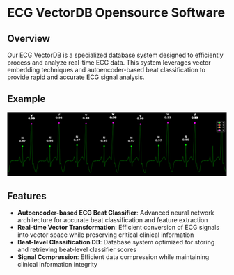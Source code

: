 # ECG VectorDB Opensource Software

## Overview
Our ECG VectorDB is a specialized database system designed to efficiently process and analyze real-time ECG data. This system leverages vector embedding techniques and autoencoder-based beat classification to provide rapid and accurate ECG signal analysis.

## Example
![Example ECG](./Example_ECG_File.png)

## Features
- **Autoencoder-based ECG Beat Classifier**: Advanced neural network architecture for accurate beat classification and feature extraction
- **Real-time Vector Transformation**: Efficient conversion of ECG signals into vector space while preserving critical clinical information
- **Beat-level Classification DB**: Database system optimized for storing and retrieving beat-level classifier scores
- **Signal Compression**: Efficient data compression while maintaining clinical information integrity
